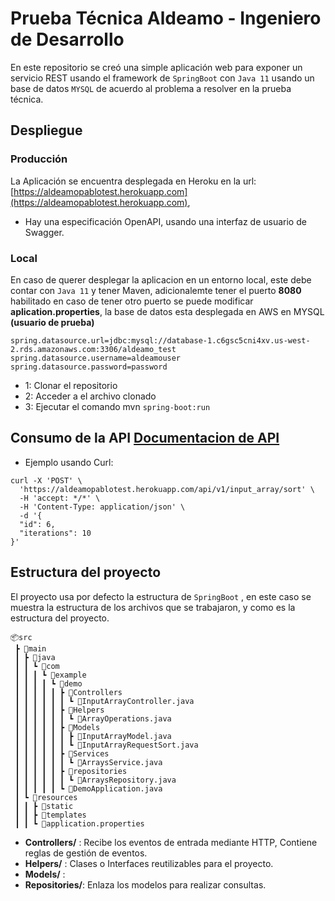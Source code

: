 # Prueba Técnica Aldeamo - Ingeniero de Desarrollo
En este repositorio se creó una simple aplicación web para exponer un servicio REST usando el framework de `SpringBoot` con `Java 11` usando un base de datos `MYSQL` de acuerdo al problema a resolver en la prueba técnica.

## Despliegue

### Producción
La Aplicación se encuentra desplegada en Heroku en la url: [https://aldeamopablotest.herokuapp.com](https://aldeamopablotest.herokuapp.com), 
* Hay una especificación OpenAPI, usando una interfaz de usuario de Swagger.

### Local
En caso de querer desplegar la aplicacion en un entorno local, este debe contar con `Java 11` y tener Maven, adicionalemte tener el puerto **8080** habilitado en caso de tener otro puerto se puede modificar **aplication.properties**, la base de datos esta desplegada en AWS en MYSQL **(usuario de prueba)**

```
spring.datasource.url=jdbc:mysql://database-1.c6gsc5cni4xv.us-west-2.rds.amazonaws.com:3306/aldeamo_test
spring.datasource.username=aldeamouser
spring.datasource.password=password
```
* 1: Clonar el repositorio
* 2: Acceder a el archivo clonado
* 3: Ejecutar el comando mvn `spring-boot:run`


## Consumo de la API [Documentacion de API](https://aldeamopablotest.herokuapp.com/swagger-ui/index.html#)

* Ejemplo usando Curl:
``` 
curl -X 'POST' \
  'https://aldeamopablotest.herokuapp.com/api/v1/input_array/sort' \
  -H 'accept: */*' \
  -H 'Content-Type: application/json' \
  -d '{
  "id": 6,
  "iterations": 10
}'
``` 

## Estructura del proyecto
El proyecto usa por defecto  la estructura de `SpringBoot` , en este caso se muestra la estructura de los archivos que se trabajaron, y como es la estructura del proyecto.
``` 
📦src
 ┣ 📂main
 ┃ ┣ 📂java
 ┃ ┃ ┗ 📂com
 ┃ ┃ ┃ ┗ 📂example
 ┃ ┃ ┃ ┃ ┗ 📂demo
 ┃ ┃ ┃ ┃ ┃ ┣ 📂Controllers
 ┃ ┃ ┃ ┃ ┃ ┃ ┗ 📜InputArrayController.java
 ┃ ┃ ┃ ┃ ┃ ┣ 📂Helpers
 ┃ ┃ ┃ ┃ ┃ ┃ ┗ 📜ArrayOperations.java
 ┃ ┃ ┃ ┃ ┃ ┣ 📂Models
 ┃ ┃ ┃ ┃ ┃ ┃ ┣ 📜InputArrayModel.java
 ┃ ┃ ┃ ┃ ┃ ┃ ┗ 📜InputArrayRequestSort.java
 ┃ ┃ ┃ ┃ ┃ ┣ 📂Services
 ┃ ┃ ┃ ┃ ┃ ┃ ┗ 📜ArraysService.java
 ┃ ┃ ┃ ┃ ┃ ┣ 📂repositories
 ┃ ┃ ┃ ┃ ┃ ┃ ┗ 📜ArraysRepository.java
 ┃ ┃ ┃ ┃ ┃ ┗ 📜DemoApplication.java
 ┃ ┗ 📂resources
 ┃ ┃ ┣ 📂static
 ┃ ┃ ┣ 📂templates
 ┃ ┃ ┗ 📜application.properties
```

* **Controllers/** : Recibe los eventos de entrada mediante HTTP, Contiene reglas de gestión de eventos.
* **Helpers/** : Clases o Interfaces reutilizables para el proyecto.
* **Models/** :
* **Repositories/**: Enlaza los modelos para realizar consultas.
